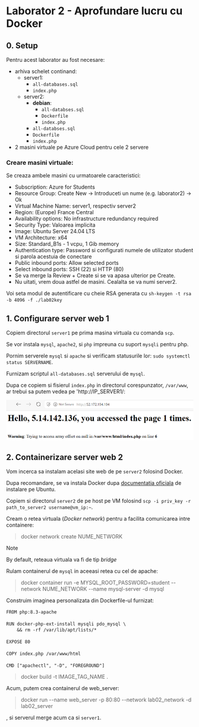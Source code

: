 # Laborator 2 - Aprofundare lucru cu Docker

## 0. Setup
Pentru acest laborator au fost necesare:
- arhiva schelet continand:
    - server1:
        - `all-databases.sql`
        - `index.php`
    - server2:
        - __debian__:
            - `all-databses.sql`
            - `Dockerfile`
            - `index.php`
        - `all-databses.sql`
        - `Dockerfile`
        - `index.php`
- 2 masini virtuale pe Azure Cloud pentru cele 2 servere

### Creare masini virtuale:
Se creaza ambele masini cu urmatoarele caracteristici:
- Subscription: Azure for Students
- Resource Group: Create New → Introduceti un nume (e.g. laborator2) → Ok
- Virtual Machine Name: server1, respectiv server2
- Region: (Europe) France Central
- Availability options: No infrastructure redundancy required
- Security Type: Valoarea implicita
- Image: Ubuntu Server 24.04 LTS
- VM Architecture: x64
- Size: Standard_B1s - 1 vcpu, 1 Gib memory
- Authentication type: Password si configurati numele de utilizator student si parola acestuia de conectare
- Public inbound ports: Allow selected ports
- Select inbound ports: SSH (22) si HTTP (80)
- Se va merge la Review + Create si se va apasa ulterior pe Create.
- Nu uitati, vrem doua astfel de masini. Cealalta se va numi server2.

Voi seta modul de autentificare cu cheie RSA generata cu `sh-keygen -t rsa -b 4096 -f ./lab02key`

## 1. Configurare server web 1
Copiem directorul `server1` pe prima masina virtuala cu comanda `scp`.

Se vor instala `mysql`, `apache2`, si `php` impreuna cu suport `mysqli` pentru php.

Pornim serverele `mysql` si `apache` si verificam statusurile lor: `sudo systemctl status SERVERNAME`.

Furnizam scriptul `all-databases.sql` serverului de `mysql`.

Dupa ce copiem si fisierul `index.php` in directorul corespunzator, `/var/www`, ar trebui sa putem vedea pe 'http://IP_SERVER1/:

![Pagina server 1](Capture.PNG)

## 2. Containerizare server web 2
Vom incerca sa instalam acelasi site web de pe `server2` folosind Docker.

Dupa recomandare, se va instala Docker dupa [documentatia oficiala](https://docs.docker.com/engine/install/ubuntu/) de instalare pe Ubuntu.

Copiem si directorul `server2` de pe host pe VM folosind `scp -i priv_key -r path_to_server2 username@vm_ip:~`.

Cream o retea virtuala (_Docker network_) pentru a facilita comunicarea intre containere:
> docker network create NUME_NETWORK

> [!NOTE]
> By default, reteaua virtuala va fi de tip _bridge_

Rulam containerul de `mysql` in aceeasi retea cu cel de apache: 
> docker container run -e MYSQL_ROOT_PASSWORD=student --network NUME_NETWORK --name mysql-server -d mysql

Construim imaginea personalizata din Dockerfile-ul furnizat:
```
FROM php:8.3-apache

RUN docker-php-ext-install mysqli pdo_mysql \
    && rm -rf /var/lib/apt/lists/*

EXPOSE 80

COPY index.php /var/www/html

CMD ["apachectl", "-D", "FOREGROUND"]
```

>  docker build -t IMAGE_TAG_NAME .

Acum, putem crea containerul de web_server:

>  docker run --name web_server -p 80:80 --network lab02_network -d lab02_server

, si serverul merge acum ca si `server1`.